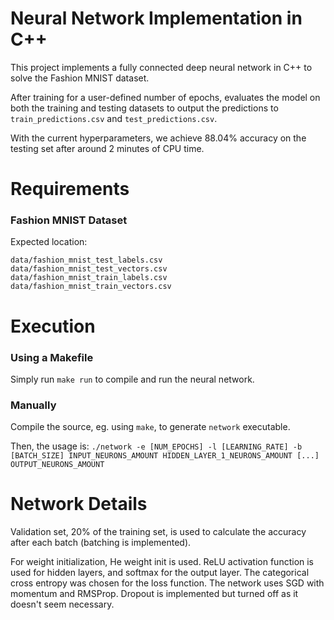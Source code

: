 # Neural Network Implementation in C++

This project implements a fully connected deep neural network in C++ to solve
the Fashion MNIST dataset.

After training for a user-defined number of epochs, evaluates the model on both
the training and testing datasets to output the predictions to
`train_predictions.csv` and `test_predictions.csv`.

With the current hyperparameters, we achieve 88.04% accuracy on the testing set
after around 2 minutes of CPU time.


# Requirements

### Fashion MNIST Dataset

Expected location:
```
data/fashion_mnist_test_labels.csv
data/fashion_mnist_test_vectors.csv
data/fashion_mnist_train_labels.csv
data/fashion_mnist_train_vectors.csv
```


# Execution

### Using a Makefile

Simply run `make run` to compile and run the neural network.

### Manually

Compile the source, eg. using `make`, to generate `network` executable.

Then, the usage is:
`./network -e [NUM_EPOCHS] -l [LEARNING_RATE] -b [BATCH_SIZE] INPUT_NEURONS_AMOUNT HIDDEN_LAYER_1_NEURONS_AMOUNT [...] OUTPUT_NEURONS_AMOUNT`


# Network Details

Validation set, 20% of the training set, is used to calculate the accuracy
after each batch (batching is implemented).

For weight initialization, He weight init is used. ReLU activation function is
used for hidden layers, and softmax for the output layer. The categorical cross
entropy was chosen for the loss function. The network uses SGD with momentum
and RMSProp. Dropout is implemented but turned off as it doesn't seem
necessary.

